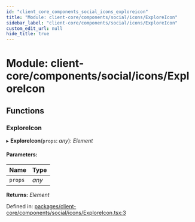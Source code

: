 ```yaml
---
id: "client_core_components_social_icons_exploreicon"
title: "Module: client-core/components/social/icons/ExploreIcon"
sidebar_label: "client-core/components/social/icons/ExploreIcon"
custom_edit_url: null
hide_title: true
---
```


# Module: client-core/components/social/icons/ExploreIcon

## Functions

### ExploreIcon

▸ **ExploreIcon**(`props`: *any*): *Element*

#### Parameters:

Name | Type |
:------ | :------ |
`props` | *any* |

**Returns:** *Element*

Defined in: [packages/client-core/components/social/icons/ExploreIcon.tsx:3](https://github.com/xr3ngine/xr3ngine/blob/9d253dc38/packages/client-core/components/social/icons/ExploreIcon.tsx#L3)
